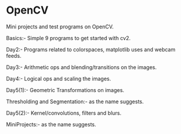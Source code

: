 # OpenCV
Mini projects and test programs on OpenCV.

Basics:- Simple 9 programs to get started with cv2.

Day2:- Programs related to colorspaces, matplotlib uses and webcam feeds.

Day3:- Arithmetic ops and blending/transitions on the images.

Day4:- Logical ops and scaling the images.

Day5(1):- Geometric Transformations on images.

Thresholding and Segmentation:- as the name suggests.

Day5(2):- Kernel/convolutions, filters and blurs.

MiniProjects:- as the name suggests.
